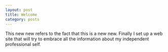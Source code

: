 ```yaml
---
layout: post
title: Welcome
category: posts
---
```


This new new refers to the fact that this is a new new.
Finally I set up a web site that will try to embrace all the information about my independent professional self.